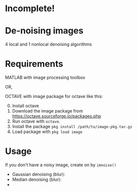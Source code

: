 # Incomplete!

# De-noising images 

4 local and 1 nonlocal denoising algorithms

# Requirements

MATLAB with image processing toolbox

OR,

OCTAVE with image package for octave like this:

0. Install octave
1. Download the image package from https://octave.sourceforge.io/packages.php
2. Run octave with `octave`.
3. Install the package `pkg install /path/to/image-pkg.tar.gz`
4. Load package with `pkg load image`

# Usage

If you don't have a noisy image, create on by `imnoise()`
* Gaussian denoising (blur): 
* Median denoising (blur):
* 
